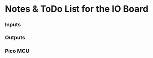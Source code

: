 Notes & ToDo List for the IO Board
==================================

### Inputs

### Outputs

### Pico MCU
